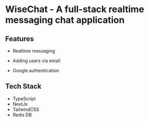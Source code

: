 # WiseChat - A full-stack realtime messaging chat application

## Features

- Realtime messaging

- Adding users via email

- Google authentication

## Tech Stack

- TypeScript
- NextJs
- TailwindCSS
- Redis DB
